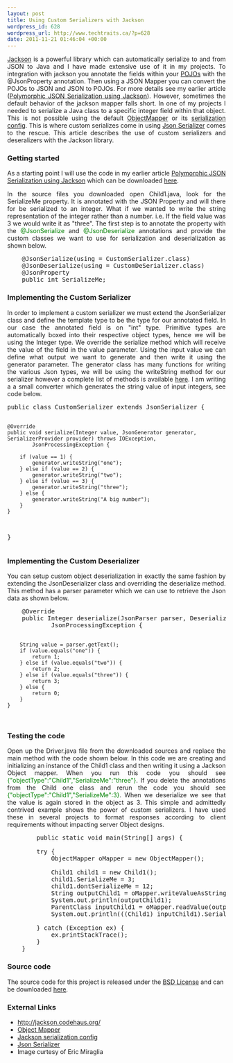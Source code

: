 ```yaml
--- 
layout: post
title: Using Custom Serializers with Jackson
wordpress_id: 628
wordpress_url: http://www.techtraits.ca/?p=628
date: 2011-11-21 01:46:04 +00:00
---
```

<p style="text-align: justify;">
<a href="http://jackson.codehaus.org/" title="Jackson" target="_blank">Jackson</a> is a powerful library which can automatically serialize to and from JSON to Java and I have made extensive use of it in my projects. To integration with jackson you annotate the fields within your <a href="http://en.wikipedia.org/wiki/Plain_Old_Java_Object" title="Plain_Old_Java_Object" target="_blank">POJOs</a> with the @JsonProperty annotation. Then using a JSON Mapper you can convert the POJOs to JSON and JSON to POJOs. For more details see my earlier article (<a href="http://www.techtraits.ca/polymorphic-json-serialization-using-jackson/" title="Polymorphic JSON Serialization using Jackson" target="_blank">Polymorphic JSON Serialization using Jackson</a>). However, sometimes the default behavior of the jackson mapper falls short. In one of my projects I needed to serialize a Java class to a specific integer field within that object. This is not possible using the default <a href="http://jackson.codehaus.org/1.9.0/javadoc/index.html" title="Object Mapper" target="_blank">ObjectMapper</a> or its <a href="http://jackson.codehaus.org/1.7.0/javadoc/org/codehaus/jackson/map/SerializationConfig.Feature.html" title="Serialization Config" target="_blank">serialization config</a>. This is where custom serializes come in using <a href="http://jackson.codehaus.org/1.2.1/javadoc/index.html?org/codehaus/jackson/map/annotate/JsonSerialize.html" title="JSONSerializer" target="_blank">Json Serializer</a> comes to the rescue. This article describes the use of custom serializers and deseralizers with the Jackson library.   
<!--more-->
<h3>Getting started</h3>
<p style="text-align: justify;">
As a starting point I will use the code in my earlier article <a href="http://www.techtraits.ca/polymorphic-json-serialization-using-jackson/" target="_blank">Polymorphic JSON Serialization using Jackson</a> which can be downloaded <a href="http://www.techtraits.ca/wp-content/uploads/2011/07/jackson_serialization.zip" title="Jackson Serialization" target="_blank">here</a>.</p>

<p style="text-align: justify;">
In the source files you downloaded open Child1.java, look for the SerializeMe property. It is annotated with the JSON Property and will there for be serialized to an integer. What if we wanted to write the string representation of the integer rather than a number. i.e. If the  field value was 3 we would write it as "three". The first step is to annotate the property with the <font color="green">@JsonSerialize</font> and <font color="green">@JsonDeserialize</font> annotations and provide the custom classes we want to use for serialization and deserialization as shown below.   


<pre lang="java">
	@JsonSerialize(using = CustomSerializer.class)
	@JsonDeserialize(using = CustomDeSerializer.class)
	@JsonProperty
	public int SerializeMe;
</pre>

<h3>Implementing the Custom Serializer</h3>
<p style="text-align: justify;">
In order to implement a custom serializer we must extend the JsonSerializer class and define the template type to be the type for our annotated field. In our case the annotated field is on "int" type. Primitive types are automatically boxed into their respective object types, hence we will be using the Integer type. We override the serialize method which will receive the value of the field in the value parameter. Using the input value we can define what output we want to generate and then write it using the generator parameter. The generator class has many functions for writing the various Json types, we will be using the writeString method for our serializer however a complete list of methods is available <a href="http://jackson.codehaus.org/1.4.2/javadoc/org/codehaus/jackson/JsonGenerator.html" title="JsonGenerator" target="_blank">here</a>. I am writing a a small converter which generates the string value of input integers, see code below. 
<pre lang="java">
public class CustomSerializer extends JsonSerializer<Integer> {

	@Override
	public void serialize(Integer value, JsonGenerator generator, SerializerProvider provider) throws IOException,
			JsonProcessingException {

		if (value == 1) {
			generator.writeString("one");
		} else if (value == 2) {
			generator.writeString("two");
		} else if (value == 3) {
			generator.writeString("three");
		} else {
			generator.writeString("A big number");
		}
	}
}
</pre>


<h3>Implementing the Custom Deserializer</h3>

<p style="text-align: justify;">
You can setup custom object deserialization in exactly the same fashion by extending the JsonDeserializer class and overriding the deserialize method. This method has a parser parameter which we can use to retrieve the Json data as shown below.
</p>
<pre lang="java">
	@Override
	public Integer deserialize(JsonParser parser, DeserializationContext context) throws IOException,
			JsonProcessingException {

		String value = parser.getText();
		if (value.equals("one")) {
			return 1;
		} else if (value.equals("two")) {
			return 2;
		} else if (value.equals("three")) {
			return 3;
		} else {
			return 0;
		}
	}
</pre>

<h3>Testing the code</h3>
<p style="text-align: justify;">
Open up the Driver.java file from the downloaded sources and replace the main method with the code shown below. In this code we are creating and initializing an instance of the Child1 class and then writing it using a Jackson Object mapper. When you run this code you should see <font color="green">{"objectType":"Child1","SerializeMe":"three"}</font>. If you delete the annotations from the Child one class and rerun the code you should see <font color="green">{"objectType":"Child1","SerializeMe":3}</font>. When we deserialize we see that the value is again stored in the object as 3.  This simple and admittedly contrived example shows the power of custom serializers. I have used these in several projects to format responses according to client requirements without impacting server Object designs.       

<pre lang="java">
		public static void main(String[] args) {

		try {
			ObjectMapper oMapper = new ObjectMapper();

			Child1 child1 = new Child1();
			child1.SerializeMe = 3;
			child1.dontSerializeMe = 12;
			String outputChild1 = oMapper.writeValueAsString(child1);
			System.out.println(outputChild1);
			ParentClass inputChild1 = oMapper.readValue(outputChild1, ParentClass.class);
			System.out.println(((Child1) inputChild1).SerializeMe);

		} catch (Exception ex) {
			ex.printStackTrace();
		}
	}
</pre>




<h3>Source code</h3>
The source code for this project is released under the <a href='http://www.techtraits.ca/wp-content/uploads/2011/11/Licensing.txt'>BSD License</a> and can be downloaded <a href='http://www.techtraits.ca/wp-content/uploads/2011/11/custom_serializer.zip'>here</a>. 

<h3>External Links</h3>
<p style="text-align: justify;">

<ul>
	<li><a title="Jackson" href="http://jackson.codehaus.org/">http://jackson.codehaus.org/</a></li>
	<li><a href="http://jackson.codehaus.org/1.9.0/javadoc/index.html" title="Object Mapper" target="_blank">Object Mapper</a></li>
	<li><a href="http://jackson.codehaus.org/1.7.0/javadoc/org/codehaus/jackson/map/SerializationConfig.Feature.html" title="Serialization Config" target="_blank">Jackson serialization config</a></li>
	<li><a href="http://jackson.codehaus.org/1.2.1/javadoc/index.html?org/codehaus/jackson/map/annotate/JsonSerialize.html" title="JSONSerializer" target="_blank">Json Serializer</a></li>
	<li>Image curtesy of Eric Miraglia <a href="http://www.flickr.com/photos/equanimity/3762360637/" title="Eric Miraglia" target="_blank"></a> </li>




</ul>
